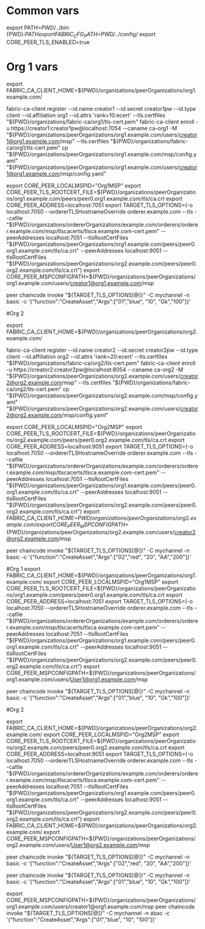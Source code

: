 # Common vars
export PATH=${PWD}/../bin:${PWD}:$PATH
export FABRIC_CFG_PATH=$PWD/../config/
export CORE_PEER_TLS_ENABLED=true

# Org 1 vars
export FABRIC_CA_CLIENT_HOME=${PWD}/organizations/peerOrganizations/org1.example.com/

fabric-ca-client register --id.name creator1 --id.secret creator1pw --id.type client --id.affiliation org1 --id.attrs 'rank=10:ecert' --tls.certfiles "${PWD}/organizations/fabric-ca/org1/tls-cert.pem"
fabric-ca-client enroll -u https://creator1:creator1pw@localhost:7054 --caname ca-org1 -M "${PWD}/organizations/peerOrganizations/org1.example.com/users/creator1@org1.example.com/msp" --tls.certfiles "${PWD}/organizations/fabric-ca/org1/tls-cert.pem"
cp "${PWD}/organizations/peerOrganizations/org1.example.com/msp/config.yaml" "${PWD}/organizations/peerOrganizations/org1.example.com/users/creator1@org1.example.com/msp/config.yaml"

export CORE_PEER_LOCALMSPID="Org1MSP"
export CORE_PEER_TLS_ROOTCERT_FILE=${PWD}/organizations/peerOrganizations/org1.example.com/peers/peer0.org1.example.com/tls/ca.crt
export CORE_PEER_ADDRESS=localhost:7051
export TARGET_TLS_OPTIONS=(-o localhost:7050 --ordererTLSHostnameOverride orderer.example.com --tls --cafile "${PWD}/organizations/ordererOrganizations/example.com/orderers/orderer.example.com/msp/tlscacerts/tlsca.example.com-cert.pem" --peerAddresses localhost:7051 --tlsRootCertFiles "${PWD}/organizations/peerOrganizations/org1.example.com/peers/peer0.org1.example.com/tls/ca.crt" --peerAddresses localhost:9051 --tlsRootCertFiles "${PWD}/organizations/peerOrganizations/org2.example.com/peers/peer0.org2.example.com/tls/ca.crt")
export CORE_PEER_MSPCONFIGPATH=${PWD}/organizations/peerOrganizations/org1.example.com/users/creator1@org1.example.com/msp

peer chaincode invoke "${TARGET_TLS_OPTIONS[@]}" -C mychannel -n basic -c '{"function":"CreateAsset","Args":["01","blue", "10", "Gk","100"]}'

#Org 2

export FABRIC_CA_CLIENT_HOME=${PWD}/organizations/peerOrganizations/org2.example.com/

fabric-ca-client register --id.name creator2 --id.secret creator2pw --id.type client --id.affiliation org2 --id.attrs 'rank=20:ecert' --tls.certfiles "${PWD}/organizations/fabric-ca/org2/tls-cert.pem"
fabric-ca-client enroll -u https://creator2:creator2pw@localhost:8054 --caname ca-org2 -M "${PWD}/organizations/peerOrganizations/org2.example.com/users/creator2@org2.example.com/msp" --tls.certfiles "${PWD}/organizations/fabric-ca/org2/tls-cert.pem"
cp "${PWD}/organizations/peerOrganizations/org2.example.com/msp/config.yaml" "${PWD}/organizations/peerOrganizations/org2.example.com/users/creator2@org2.example.com/msp/config.yaml"

export CORE_PEER_LOCALMSPID="Org2MSP"
export CORE_PEER_TLS_ROOTCERT_FILE=${PWD}/organizations/peerOrganizations/org2.example.com/peers/peer0.org2.example.com/tls/ca.crt
export CORE_PEER_ADDRESS=localhost:9051
export TARGET_TLS_OPTIONS=(-o localhost:7050 --ordererTLSHostnameOverride orderer.example.com --tls --cafile "${PWD}/organizations/ordererOrganizations/example.com/orderers/orderer.example.com/msp/tlscacerts/tlsca.example.com-cert.pem" --peerAddresses localhost:7051 --tlsRootCertFiles "${PWD}/organizations/peerOrganizations/org1.example.com/peers/peer0.org1.example.com/tls/ca.crt" --peerAddresses localhost:9051 --tlsRootCertFiles "${PWD}/organizations/peerOrganizations/org2.example.com/peers/peer0.org2.example.com/tls/ca.crt")
export FABRIC_CA_CLIENT_HOME=${PWD}/organizations/peerOrganizations/org2.example.com/
export CORE_PEER_MSPCONFIGPATH=${PWD}/organizations/peerOrganizations/org2.example.com/users/creator2@org2.example.com/msp

peer chaincode invoke "${TARGET_TLS_OPTIONS[@]}" -C mychannel -n basic -c '{"function":"CreateAsset","Args":["02","red", "20", "AA","200"]}'



#Org 1
export FABRIC_CA_CLIENT_HOME=${PWD}/organizations/peerOrganizations/org1.example.com/
export CORE_PEER_LOCALMSPID="Org1MSP"
export CORE_PEER_TLS_ROOTCERT_FILE=${PWD}/organizations/peerOrganizations/org1.example.com/peers/peer0.org1.example.com/tls/ca.crt
export CORE_PEER_ADDRESS=localhost:7051
export TARGET_TLS_OPTIONS=(-o localhost:7050 --ordererTLSHostnameOverride orderer.example.com --tls --cafile "${PWD}/organizations/ordererOrganizations/example.com/orderers/orderer.example.com/msp/tlscacerts/tlsca.example.com-cert.pem" --peerAddresses localhost:7051 --tlsRootCertFiles "${PWD}/organizations/peerOrganizations/org1.example.com/peers/peer0.org1.example.com/tls/ca.crt" --peerAddresses localhost:9051 --tlsRootCertFiles "${PWD}/organizations/peerOrganizations/org2.example.com/peers/peer0.org2.example.com/tls/ca.crt")
export CORE_PEER_MSPCONFIGPATH=${PWD}/organizations/peerOrganizations/org1.example.com/users/User1@org1.example.com/msp

peer chaincode invoke "${TARGET_TLS_OPTIONS[@]}" -C mychannel -n basic -c '{"function":"CreateAsset","Args":["01","blue", "10", "Gk","100"]}'

#Org 2

export FABRIC_CA_CLIENT_HOME=${PWD}/organizations/peerOrganizations/org2.example.com/
export CORE_PEER_LOCALMSPID="Org2MSP"
export CORE_PEER_TLS_ROOTCERT_FILE=${PWD}/organizations/peerOrganizations/org2.example.com/peers/peer0.org2.example.com/tls/ca.crt
export CORE_PEER_ADDRESS=localhost:9051
export TARGET_TLS_OPTIONS=(-o localhost:7050 --ordererTLSHostnameOverride orderer.example.com --tls --cafile "${PWD}/organizations/ordererOrganizations/example.com/orderers/orderer.example.com/msp/tlscacerts/tlsca.example.com-cert.pem" --peerAddresses localhost:7051 --tlsRootCertFiles "${PWD}/organizations/peerOrganizations/org1.example.com/peers/peer0.org1.example.com/tls/ca.crt" --peerAddresses localhost:9051 --tlsRootCertFiles "${PWD}/organizations/peerOrganizations/org2.example.com/peers/peer0.org2.example.com/tls/ca.crt")
export FABRIC_CA_CLIENT_HOME=${PWD}/organizations/peerOrganizations/org2.example.com/
export CORE_PEER_MSPCONFIGPATH=${PWD}/organizations/peerOrganizations/org2.example.com/users/User1@org2.example.com/msp

peer chaincode invoke "${TARGET_TLS_OPTIONS[@]}" -C mychannel -n basic -c '{"function":"CreateAsset","Args":["02","red", "20", "AA","200"]}'


peer chaincode invoke "${TARGET_TLS_OPTIONS[@]}" -C mychannel -n basic -c '{"function":"CreateAsset","Args":["01","blue", "10", "Gk","100"]}'

export CORE_PEER_MSPCONFIGPATH=${PWD}/organizations/peerOrganizations/org1.example.com/users/creator1@org1.example.com/msp
peer chaincode invoke "${TARGET_TLS_OPTIONS[@]}" -C mychannel -n abac -c '{"function":"CreateAsset","Args":["01","blue", "10", "100"]}'